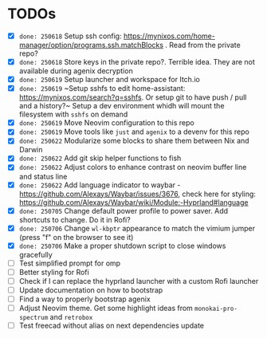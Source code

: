 # TODOs

- [x] `done: 250618` Setup ssh config: https://mynixos.com/home-manager/option/programs.ssh.matchBlocks . Read from the private repo?
- [x] `done: 250618` Store keys in the private repo?. Terrible idea. They are not available during agenix decryption
- [x] `done: 250619` Setup launcher and workspace for Itch.io
- [x] `done: 250619` ~Setup sshfs to edit home-assistant: https://mynixos.com/search?q=sshfs. Or setup git to have push / pull and a history?~
      Setup a dev environment whidh will mount the filesystem with `sshfs` on demand
- [x] `done: 250619` Move Neovim configuration to this repo
- [x] `done: 250619` Move tools like `just` and `agenix` to a devenv for this repo
- [x] `done: 250622` Modularize some blocks to share them between Nix and Darwin
- [x] `done: 250622` Add git skip helper functions to fish
- [x] `done: 250622` Adjust colors to enhance contrast on neovim buffer line and status line
- [x] `done: 250622` Add language indicator to waybar - https://github.com/Alexays/Waybar/issues/3676, check here for styling: https://github.com/Alexays/Waybar/wiki/Module:-Hyprland#language
- [x] `done: 250705` Change default power profile to power saver. Add shortcuts to change. Do it in Rofi?
- [x] `done: 250706` Change `wl-kbptr` appearance to match the vimium jumper (press "f" on the browser to see it)
- [x] `done: 250706` Make a proper shutdown script to close windows gracefully
- [ ] Test simplified prompt for omp
- [ ] Better styling for Rofi
- [ ] Check if I can replace the hyprland launcher with a custom Rofi launcher
- [ ] Update documentation on how to bootstrap
- [ ] Find a way to properly bootstrap agenix
- [ ] Adjust Neovim theme. Get some highlight ideas from `monokai-pro-spectrum` and `retrobox`
- [ ] Test freecad without alias on next dependencies update

